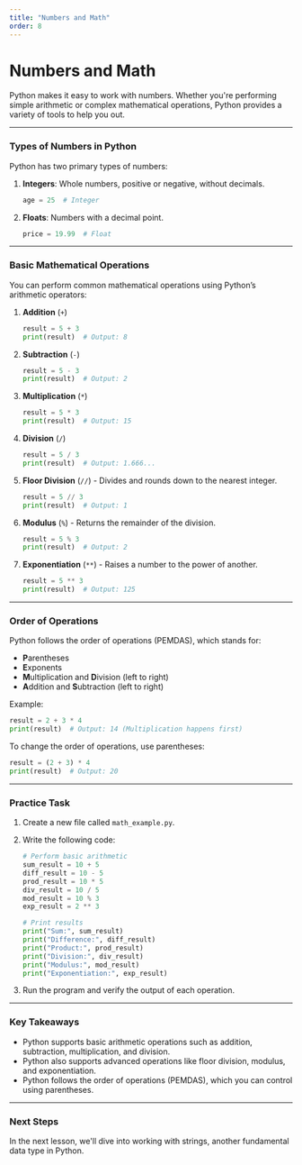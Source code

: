 ```yaml
---
title: "Numbers and Math"
order: 8
---
```


# Numbers and Math

Python makes it easy to work with numbers. Whether you're performing simple arithmetic or complex mathematical operations, Python provides a variety of tools to help you out.

---

### Types of Numbers in Python

Python has two primary types of numbers:

1. **Integers**: Whole numbers, positive or negative, without decimals.
    ```python
    age = 25  # Integer
    ```

2. **Floats**: Numbers with a decimal point.
    ```python
    price = 19.99  # Float
    ```

---

### Basic Mathematical Operations

You can perform common mathematical operations using Python’s arithmetic operators:

1. **Addition** (`+`)
    ```python
    result = 5 + 3
    print(result)  # Output: 8
    ```

2. **Subtraction** (`-`)
    ```python
    result = 5 - 3
    print(result)  # Output: 2
    ```

3. **Multiplication** (`*`)
    ```python
    result = 5 * 3
    print(result)  # Output: 15
    ```

4. **Division** (`/`)
    ```python
    result = 5 / 3
    print(result)  # Output: 1.666...
    ```

5. **Floor Division** (`//`) - Divides and rounds down to the nearest integer.
    ```python
    result = 5 // 3
    print(result)  # Output: 1
    ```

6. **Modulus** (`%`) - Returns the remainder of the division.
    ```python
    result = 5 % 3
    print(result)  # Output: 2
    ```

7. **Exponentiation** (`**`) - Raises a number to the power of another.
    ```python
    result = 5 ** 3
    print(result)  # Output: 125
    ```

---

### Order of Operations

Python follows the order of operations (PEMDAS), which stands for:

- **P**arentheses
- **E**xponents
- **M**ultiplication and **D**ivision (left to right)
- **A**ddition and **S**ubtraction (left to right)

Example:
```python
result = 2 + 3 * 4
print(result)  # Output: 14 (Multiplication happens first)
```

To change the order of operations, use parentheses:
```python
result = (2 + 3) * 4
print(result)  # Output: 20
```

---

### Practice Task

1. Create a new file called `math_example.py`.
2. Write the following code:

    ```python
    # Perform basic arithmetic
    sum_result = 10 + 5
    diff_result = 10 - 5
    prod_result = 10 * 5
    div_result = 10 / 5
    mod_result = 10 % 3
    exp_result = 2 ** 3

    # Print results
    print("Sum:", sum_result)
    print("Difference:", diff_result)
    print("Product:", prod_result)
    print("Division:", div_result)
    print("Modulus:", mod_result)
    print("Exponentiation:", exp_result)
    ```

3. Run the program and verify the output of each operation.

---

### Key Takeaways

- Python supports basic arithmetic operations such as addition, subtraction, multiplication, and division.
- Python also supports advanced operations like floor division, modulus, and exponentiation.
- Python follows the order of operations (PEMDAS), which you can control using parentheses.

---

### Next Steps

In the next lesson, we'll dive into working with strings, another fundamental data type in Python.
